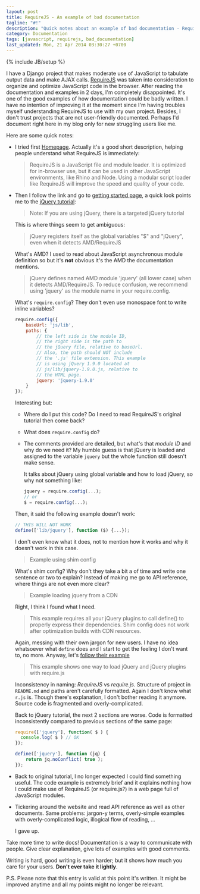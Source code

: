```yaml
---
layout: post
title: RequireJS - An example of bad documentation
tagline: "#!"
description: "Quick notes about an example of bad documentation - RequireJS"
category: Documentation
tags: [javascript, requirejs, bad_documentation]
last_updated: Mon, 21 Apr 2014 03:30:27 +0700
---
```

{% include JB/setup %}

I have a Django project that makes moderate use of JavaScript to tabulate
output data and make AJAX calls.  [RequireJS](http://requirejs.org) was taken
into consideration to organize and optimize JavaScript code in the browser.
After reading the documentation and examples in 2 days, I'm completely
disappointed.  It's one of the good examples of how documentation could be
badly written.  I have no intention of improving it at the moment since I'm
having troubles myself understanding RequireJS to use with my own project.
Besides, I don't trust projects that are not user-friendly documented.
Perhaps I'd document right here in my blog only for new struggling users like
me.

Here are some quick notes:

* I tried first [Homepage](http://requirejs.org/).  Actually it's a good short
  description, helping people understand what RequireJS is immediately:

  > RequireJS is a JavaScript file and module loader. It is optimized for
  > in-browser use, but it can be used in other JavaScript environments, like
  > Rhino and Node. Using a modular script loader like RequireJS will improve
  > the speed and quality of your code.

* Then I follow the link and go to
  [getting started page](http://requirejs.org/docs/start.html), a quick look
  points me to the [jQuery tutorial](http://requirejs.org/docs/jquery.html):

  > Note: If you are using jQuery, there is a targeted jQuery tutorial

  This is where things seem to get ambiguous:

  > jQuery registers itself as the global variables "$" and "jQuery", even
  > when it detects AMD/RequireJS

  What's AMD?  I used to read about JavaScript asynchronous module definition
  so but it's **not** obvious it's the AMD the documentation mentions.

  > jQuery defines named AMD module 'jquery' (all lower case) when it detects
  > AMD/RequireJS. To reduce confusion, we recommend using 'jquery' as the
  > module name in your require.config.

  What's `require.config`?  They don't even use monospace font to write inline
  variables?

  ```javascript
  require.config({
      baseUrl: 'js/lib',
      paths: {
          // the left side is the module ID,
          // the right side is the path to
          // the jQuery file, relative to baseUrl.
          // Also, the path should NOT include
          // the '.js' file extension. This example
          // is using jQuery 1.9.0 located at
          // js/lib/jquery-1.9.0.js, relative to
          // the HTML page.
          jquery: 'jquery-1.9.0'
      }
  });
  ```

  Interesting but:

  * Where do I put this code?  Do I need to read RequireJS's original tutorial
    then come back?

  * What does `require.config` do?

  * The comments provided are detailed, but what's that *module ID* and why do
    we need it?  My humble guess is that jQuery is loaded and assigned to the
    variable `jquery` but the whole function still doesn't make sense.

    It talks about jQuery using global variable and how to load jQuery, so why
    not something like:

    ```javascript
    jquery = require.config(...);
    // or
    $ = require.config(...);
    ```

  Then, it said the following example doesn't work:

  ```javascript
  // THIS WILL NOT WORK
  define(['lib/jquery'], function ($) {...});
  ```

  I don't even know what it does, not to mention how it works and why it
  doesn't work in this case.

  > Example using shim config

  What's shim config?  Why don't they take a bit a of time and write one
  sentence or two to explain?  Instead of making me go to API reference, where
  things are not even more clear?

  > Example loading jquery from a CDN

  Right, I think I found what I need.

  > This example requires all your jQuery plugins to call define() to properly
  > express their dependencies. Shim config does not work after optimization
  > builds with CDN resources.

  Again, messing with their own jargon for new users.  I have no idea
  whatsoever what `define` does and I start to get the feeling I don't want
  to, no more.  Anyway, let's
  [follow their example](https://github.com/requirejs/example-jquery-cdn)

  > This example shows one way to load jQuery and jQuery plugins with
  > require.js

  Inconsistency in naming: *RequireJS* vs *require.js*.  Structure of project
  in `README.md` and paths aren't carefully formatted.  Again I don't know
  what `r.js` is.  Though there's explanation, I don't bother reading it
  anymore.  Source code is fragmented and overly-complicated.

  Back to jQuery tutorial, the next 2 sections are worse.  Code is formatted
  inconsistently compared to previous sections of the same page:

  ```javascript
  require(['jquery'], function( $ ) {
    console.log( $ ) // OK
  });
  ```

  ```javascript
  define(['jquery'], function (jq) {
      return jq.noConflict( true );
  });
  ```

* Back to original tutorial, I no longer expected I could find something
  useful.  The code example is extremely brief and it explains nothing how I
  could make use of RequireJS (or require.js?) in a web page full of
  JavaScript modules.

* Tickering around the website and read API reference as well as other
  documents.  Same problems: jargon-y terms, overly-simple examples with
  overly-complicated logic, illogical flow of reading, ...

  I gave up.

Take more time to write docs!  Documentation is a way to communicate with
people.  Give clear explanation, give lots of examples with good comments.

Writing is hard, good writing is even harder; but it shows how much you care
for your users.  **Don't ever take it lightly**.

P.S. Please note that this entry is valid at this point it's written.  It
might be improved anytime and all my points might no longer be relevant.
